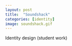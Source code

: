 ```yaml
---
layout: post
title:  "Soundshack"
categories: [identity]
image: soundshack.gif
---
```


Identity design (student work)